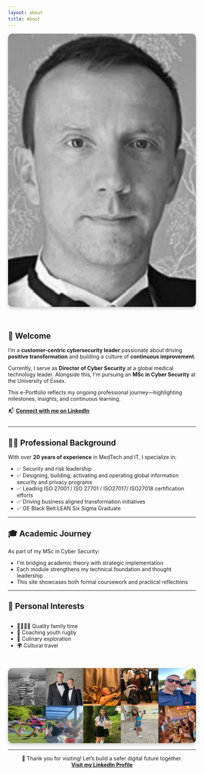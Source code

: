 ```yaml
---
layout: about
title: About
---
```


<section style="display: flex; flex-direction: row; align-items: center; gap: 2rem; flex-wrap: wrap;">
  <div style="flex: 1; min-width: 250px;">
    <img src="/assets/images/about/profile.jpg" alt="Profile Photo" style="width: 100%; border-radius: 12px; box-shadow: 0 4px 10px rgba(0,0,0,0.2);" />
  </div>
  <div style="flex: 2; min-width: 300px;">
    <h1>👋 Welcome</h1>
    <p>
      I’m a <strong>customer-centric cybersecurity leader</strong> passionate about driving <strong>positive transformation</strong>
      and building a culture of <strong>continuous improvement</strong>.
    </p>
    <p>
      Currently, I serve as <strong>Director of Cyber Security</strong> at a global medical technology leader. Alongside this,
      I'm pursuing an <strong>MSc in Cyber Security</strong> at the University of Essex.
    </p>
    <p>
      This e-Portfolio reflects my ongoing professional journey—highlighting milestones, insights, and continuous learning.
    </p>
    <p>
      📬 <a href="https://www.linkedin.com/in/craig-norris/" target="_blank" style="font-weight: bold;">Connect with me on LinkedIn</a>
    </p>
  </div>
</section>

<hr/>

## 🧑‍💼 Professional Background

With over <strong>20 years of experience</strong> in MedTech and IT, I specialize in:

- ✅ Security and risk leadership
- ✅ Designing, building, activating and operating global information security and privacy programs
- ✅ Leading ISO 27001 / ISO 27701 / ISO27017/ ISO27018 certification efforts
- ✅ Driving business aligned transformation initiatives
- ✅ GE Black Belt LEAN Six Sigma Graduate

---

## 🎓 Academic Journey

As part of my MSc in Cyber Security:

- I'm bridging academic theory with strategic implementation
- Each module strengthens my technical foundation and thought leadership
- This site showcases both formal coursework and practical reflections

---

## 🌟 Personal Interests

<div style="display: flex; flex-wrap: wrap; gap: 2rem;">
  <div style="flex: 1; min-width: 240px;">
    <ul>
      <li>👨‍👩‍👧‍👦 Quality family time</li>
      <li>🏉 Coaching youth rugby</li>
      <li>🍳 Culinary exploration</li>
      <li>🌍 Cultural travel</li>
    </ul>
  </div>
  <div style="flex: 1; min-width: 240px;">
    <img src="/assets/images/about/interests.jpg" alt="Hobbies Collage" style="width: 100%; border-radius: 12px; box-shadow: 0 4px 10px rgba(0,0,0,0.2);" />
  </div>
</div>

---

<p style="text-align: center;">
  🙏 Thank you for visiting! Let’s build a safer digital future together.<br/>
  <a href="https://www.linkedin.com/in/craig-norris/" target="_blank" style="font-weight: bold;">Visit my LinkedIn Profile</a>
</p>
